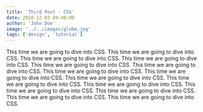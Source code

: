 ```yaml
---
title: 'Third Post - CSS'
date: 2018-12-03 09:40:00
author: 'John Doe'
image: '../../images/globe.jpg'
tags: ['design', 'tutorial']
---
```


This time we are going to dive into CSS. This time we are going to dive into CSS. This time we are going to dive into CSS. This time we are going to dive into CSS. This time we are going to dive into CSS. This time we are going to dive into CSS. This time we are going to dive into CSS. This time we are going to dive into CSS. This time we are going to dive into CSS. This time we are going to dive into CSS. This time we are going to dive into CSS. This time we are going to dive into CSS. This time we are going to dive into CSS. This time we are going to dive into CSS. This time we are going to dive into CSS.
